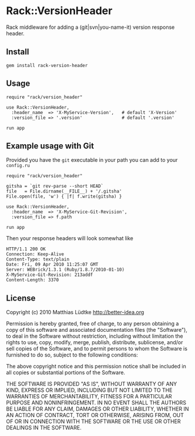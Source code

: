 # Rack::VersionHeader

Rack middleware for adding a (git|svn|you-name-it) version response header.

## Install

    gem install rack-version-header


## Usage

    require "rack/version_header"

    use Rack::VersionHeader,
      :header_name  => 'X-MyService-Version',   # default 'X-Version'
      :version_file => '.version'               # default '.version'

    run app

## Example usage with Git

Provided you have the `git` executable in your path you can add to your `config.ru`

    require "rack/version_header"

    gitsha = `git rev-parse --short HEAD`
    file   = File.dirname(__FILE__) + '/.gitsha'
    File.open(file, 'w') { |f| f.write(gitsha) }

    use Rack::VersionHeader,
      :header_name  => 'X-MyService-Git-Revision',
      :version_file => f.path

    run app

Then your response headers will look somewhat like

    HTTP/1.1 200 OK 
    Connection: Keep-Alive
    Content-Type: text/plain
    Date: Fri, 09 Apr 2010 11:25:07 GMT
    Server: WEBrick/1.3.1 (Ruby/1.8.7/2010-01-10)
    X-MyService-Git-Revision: 213addf
    Content-Length: 3370


## License

Copyright (c) 2010 Matthias Lüdtke <http://better-idea.org>

Permission is hereby granted, free of charge, to any person obtaining a copy
of this software and associated documentation files (the "Software"), to
deal in the Software without restriction, including without limitation the
rights to use, copy, modify, merge, publish, distribute, sublicense, and/or
sell copies of the Software, and to permit persons to whom the Software is
furnished to do so, subject to the following conditions:

The above copyright notice and this permission notice shall be included in
all copies or substantial portions of the Software.

THE SOFTWARE IS PROVIDED "AS IS", WITHOUT WARRANTY OF ANY KIND, EXPRESS OR
IMPLIED, INCLUDING BUT NOT LIMITED TO THE WARRANTIES OF MERCHANTABILITY,
FITNESS FOR A PARTICULAR PURPOSE AND NONINFRINGEMENT. IN NO EVENT SHALL
THE AUTHORS BE LIABLE FOR ANY CLAIM, DAMAGES OR OTHER LIABILITY, WHETHER
IN AN ACTION OF CONTRACT, TORT OR OTHERWISE, ARISING FROM, OUT OF OR IN
CONNECTION WITH THE SOFTWARE OR THE USE OR OTHER DEALINGS IN THE SOFTWARE.
